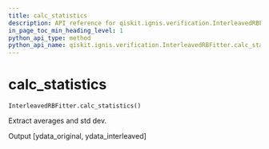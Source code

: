 ```yaml
---
title: calc_statistics
description: API reference for qiskit.ignis.verification.InterleavedRBFitter.calc_statistics
in_page_toc_min_heading_level: 1
python_api_type: method
python_api_name: qiskit.ignis.verification.InterleavedRBFitter.calc_statistics
---
```


# calc\_statistics

<span id="qiskit.ignis.verification.InterleavedRBFitter.calc_statistics" />

`InterleavedRBFitter.calc_statistics()`

Extract averages and std dev.

Output \[ydata\_original, ydata\_interleaved]

